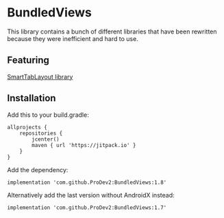 # BundledViews
This library contains a bunch of different libraries that have been rewritten because they were inefficient and hard to use.

## Featuring
[SmartTabLayout library](https://github.com/ogaclejapan/SmartTabLayout)

## Installation
Add this to your build.gradle:
```
allprojects {
    repositories {
        jcenter()
        maven { url 'https://jitpack.io' }
    }
}
```

Add the dependency:
```
implementation 'com.github.ProDev2:BundledViews:1.8'
```

Alternatively add the last version without AndroidX instead:
```
implementation 'com.github.ProDev2:BundledViews:1.7'
```
